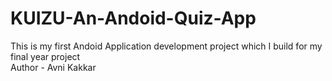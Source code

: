 # KUIZU-An-Andoid-Quiz-App
This is my first Andoid Application development project which I build for my final year project
<br>
Author - Avni Kakkar
